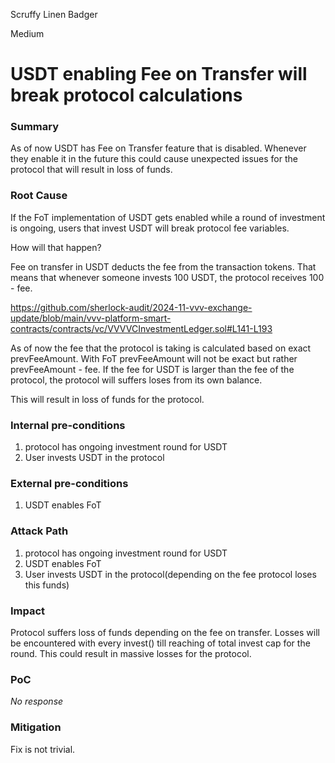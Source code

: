 Scruffy Linen Badger

Medium

# USDT enabling Fee on Transfer will break protocol calculations

### Summary

As of now USDT has Fee on Transfer feature that is disabled. Whenever they enable it in the future this could cause unexpected issues for the protocol that will result in loss of funds.

### Root Cause

If the FoT implementation of USDT gets enabled while a round of investment is ongoing, users that invest USDT will break protocol fee variables. 

How will that happen? 

Fee on transfer in USDT deducts the fee from the transaction tokens. That means that whenever someone invests 100 USDT, the protocol receives 100 - fee.

https://github.com/sherlock-audit/2024-11-vvv-exchange-update/blob/main/vvv-platform-smart-contracts/contracts/vc/VVVVCInvestmentLedger.sol#L141-L193

As of now the fee that the protocol is taking is calculated based on exact prevFeeAmount. With FoT prevFeeAmount will not be exact but rather prevFeeAmount - fee. If the fee for USDT is larger than the fee of the protocol, the protocol will suffers loses from its own balance.

This will result in loss of funds for the protocol.

### Internal pre-conditions

1. protocol has ongoing investment round for USDT
2. User invests USDT in the protocol

### External pre-conditions

1. USDT enables FoT

### Attack Path

1. protocol has ongoing investment round for USDT
2. USDT enables FoT
3. User invests USDT in the protocol(depending on the fee protocol loses this funds) 

### Impact

Protocol suffers loss of funds depending on the fee on transfer.
Losses will be encountered with every invest() till reaching of total invest cap for the round.
This could result in massive losses for the protocol.

### PoC

_No response_

### Mitigation

Fix is not trivial.